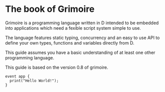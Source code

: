 # The book of Grimoire

Grimoire is a programming language written in D intended to be embedded into applications which need a fexible script system simple to use.

The language features static typing, concurrency and an easy to use API to define your own types, functions and variables directly from D.

This guide assumes you have a basic understanding of at least one other programming language.

This guide is based on the version 0.8 of grimoire.

```grimoire
event app {
  print("Hello World!");
}
```